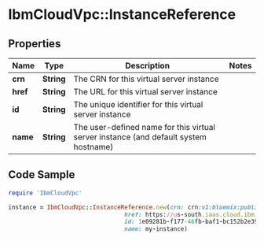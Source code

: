 # IbmCloudVpc::InstanceReference

## Properties

Name | Type | Description | Notes
------------ | ------------- | ------------- | -------------
**crn** | **String** | The CRN for this virtual server instance | 
**href** | **String** | The URL for this virtual server instance | 
**id** | **String** | The unique identifier for this virtual server instance | 
**name** | **String** | The user-defined name for this virtual server instance (and default system hostname) | 

## Code Sample

```ruby
require 'IbmCloudVpc'

instance = IbmCloudVpc::InstanceReference.new(crn: crn:v1:bluemix:public:is:us-south-1:a/123456::instance:1e09281b-f177-46fb-baf1-bc152b2e391a,
                                 href: https://us-south.iaas.cloud.ibm.com/v1/instances/1e09281b-f177-46fb-baf1-bc152b2e391a,
                                 id: 1e09281b-f177-46fb-baf1-bc152b2e391a,
                                 name: my-instance)
```



